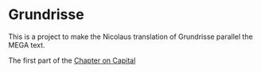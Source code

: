 # Grundrisse

This is a project to make the Nicolaus translation of Grundrisse parallel the MEGA text. 

The first part of the [Chapter on Capital](/texts/grundrisse_capital.html) 